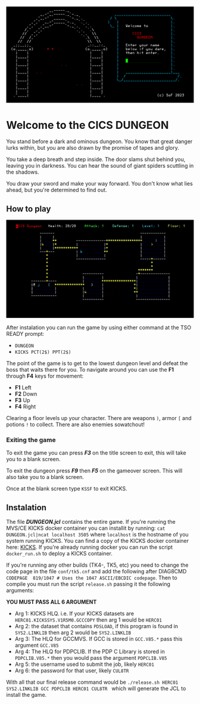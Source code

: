 ![Welcome](img/title.png)

# Welcome to the CICS DUNGEON

You stand before a dark and ominous dungeon. You know that great
danger lurks within, but you are also drawn by the promise of
tapes and glory.

You take a deep breath and step inside. The door slams shut behind
you, leaving you in darkness. You can hear the sound of giant spiders
scuttling in the shadows.

You draw your sword and make your way forward. You don't know what
lies ahead, but you're determined to find out.

## How to play

![Game](img/dungeon.gif)

After instalation you can run the game by using either command at the
TSO READY prompt:

- `DUNGEON`
- `KICKS PCT(2$) PPT(2$)`

The point of the game is to get to the lowest dungeon level and defeat the
boss that waits there for you. To navigate around you can use the **F1** 
through **F4** keys for movement:

  - **F1** Left 
  - **F2** Down 
  - **F3** Up 
  - **F4** Right 


Clearing a floor levels up your character. There are weapons `)`,
armor `[` and potions `!` to collect. There are also enemies sowatchout!

### Exiting the game

To exit the game you can press ***F3*** on the title screen to exit, 
this will take you to a blank screen. 

To exit the dungeon press ***F9*** then ***F5*** on the gameover screen. This will
also take you to a blank screen. 

Once at the blank screen type `KSSF` to exit KICKS. 

## Instalation

The file ***DUNGEON.jcl*** contains the entire game. If you're running the 
MVS/CE KICKS docker container you can installit by running: `cat DUNGEON.jcl|ncat localhost 3505` where `localhost` is the hostname of you system running KICKS. You can find a copy of the KICKS docker container
here: [KICKS](https://hub.docker.com/r/mainframed767/kicks). If you're already running docker you can run the script `docker_run.sh` to deploy a KICKS container. 

If you're running any other builds (TK4-, TK5, etc) you need to change the code page in the file `conf/tk5.cnf` and add the following after DIAG8CMD `CODEPAGE  819/1047 # Uses the 1047 ASCII/EBCDIC codepage`. Then to compile you must run the script `release.sh` passing it the following arguments:

**YOU MUST PASS ALL 6 ARGUMENT**

- Arg 1: KICKS HLQ. i.e. If your KICKS datasets are `HERC01.KICKSSYS.V1R5M0.GCCCOPY` then arg 1 would be `HERC01`
- Arg 2: the dataset that contains `PDSLOAD`, if this program is found in `SYS2.LINKLIB` then arg 2 would be `SYS2.LINKLIB`
- Arg 3: The HLQ for GCCMVS. If GCC is stored in `GCC.V85.*` pass this argument `GCC.V85`
- Arg 4: The HLQ for PDPCLIB. If the PDP C Library is stored in `PDPCLIB.V85.*` then you would pass the argument `PDPCLIB.V85`
- Arg 5: the username used to submit the job, likely `HERC01`
- Arg 6: the password for that user, likely `CUL8TR`

With all that our final release command would be `./release.sh HERC01 SYS2.LINKLIB GCC PDPCLIB HERC01 CUL8TR ` which will generate the JCL to install the game. 

